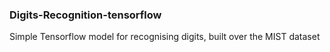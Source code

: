 ### Digits-Recognition-tensorflow
Simple Tensorflow model for recognising digits, built over the MIST dataset
